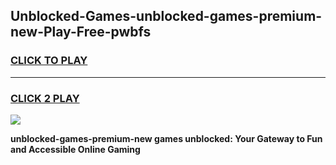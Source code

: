 
## Unblocked-Games-unblocked-games-premium-new-Play-Free-pwbfs
<h3>
<a href="https://premium76.site?title=unblocked-games-premium-new&ref=21A">CLICK TO PLAY</a></h3>
<hr>

<h3>
<a href="https://premium76.site?title=unblocked-games-premium-new&ref=21A">CLICK 2 PLAY</a>
  
</h3>

<a href="https://premium76.site?title=unblocked-games-premium-new&ref=21A"><img src="https://clearcache.store/games.png"></a>


**unblocked-games-premium-new games unblocked: Your Gateway to Fun and Accessible Online Gaming**
